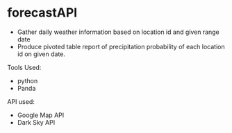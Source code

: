 # forecastAPI
- Gather daily weather information based on location id and given range date
- Produce pivoted table report of precipitation probability of each location id on given date.

Tools Used: 
- python 
- Panda

API used: 
- Google Map API
- Dark Sky API
